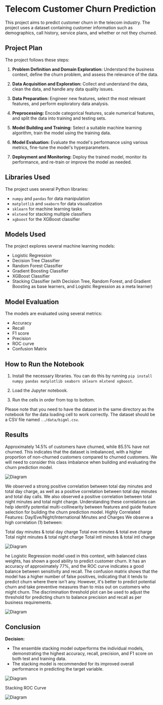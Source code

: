 # Telecom Customer Churn Prediction

This project aims to predict customer churn in the telecom industry. 
The project uses a dataset containing customer information such as demographics, call history, service plans, and whether or not they churned.

## Project Plan

The project follows these steps:

1. **Problem Definition and Domain Exploration:** Understand the business context, define the churn problem, and assess the relevance of the data.

2. **Data Acquisition and Exploration:** Collect and understand the data, clean the data, and handle any data quality issues.

3. **Data Preparation:** Engineer new features, select the most relevant features, and perform exploratory data analysis.

4. **Preprocessing:** Encode categorical features, scale numerical features, and split the data into training and testing sets.

5. **Model Building and Training:** Select a suitable machine learning algorithm, train the model using the training data.

6. **Model Evaluation:** Evaluate the model's performance using various metrics, fine-tune the model's hyperparameters.

7. **Deployment and Monitoring:** Deploy the trained model, monitor its performance, and re-train or improve the model as needed.

## Libraries Used

The project uses several Python libraries:

- `numpy` and `pandas` for data manipulation
- `matplotlib` and `seaborn` for data visualization
- `sklearn` for machine learning tasks
- `mlxtend` for stacking multiple classifiers
- `xgboost` for the XGBoost classifier

## Models Used

The project explores several machine learning models:

- Logistic Regression
- Decision Tree Classifier
- Random Forest Classifier
- Gradient Boosting Classifier
- XGBoost Classifier
- Stacking Classifier (with Decision Tree, Random Forest, and Gradient Boosting as base learners, and Logistic Regression as a meta learner)

## Model Evaluation

The models are evaluated using several metrics:

- Accuracy
- Recall
- F1 score
- Precision
- ROC curve
- Confusion Matrix

## How to Run the Notebook

1. Install the necessary libraries. You can do this by running `pip install numpy pandas matplotlib seaborn sklearn mlxtend xgboost`.

2. Load the Jupyter notebook.

3. Run the cells in order from top to bottom.

Please note that you need to have the dataset in the same directory as the notebook for the data loading cell to work correctly. The dataset should be a CSV file named `../data/bigml.csv`.



## Results 

Approximately 14.5% of customers have churned, while 85.5% have not churned. 
This indicates that the dataset is imbalanced, with a higher proportion of non-churned customers compared to churned customers. 
We will need to consider this class imbalance when building and evaluating the churn prediction model.

![Diagram](assets/churngraph.png)

We  observed a strong positive correlation between total day minutes and total day charge, as well as a positive correlation between total day minutes and total day calls. 
We  also observed a positive correlation between total night minutes and total night charge.
Understanding these correlations can help identify potential multi-collinearity between features and guide feature selection for building the churn prediction model.
Highly Correlated Features: Day/Eve/Night/International Minutes and Charges
We observe a high correlation (1) between:

Total day minutes & total day charge
Total eve minutes & total eve charge
Total night minutes & total night charge
Total intl minutes & total intl charge

![Diagram](assets/corr.png)

he Logistic Regression model used in this context, with balanced class weights, has shown a good ability to predict customer churn. 
It has an accuracy of approximately 77%, and the ROC curve indicates a good balance between sensitivity and recall. 
The confusion matrix shows that the model has a higher number of false positives, indicating that it tends to predict churn where there isn't any. 
However, it's better to predict potential churn and take preventive measures than to miss out on customers who might churn.
The discrimination threshold plot can be used to adjust the threshold for predicting churn to balance precision and recall as per business requirements.

![Diagram](assets/logreg.png)


## Conclusion 
**Decision:**
- The ensemble stacking model outperforms the individual models, demonstrating the highest accuracy, recall, precision, and F1 score on both test and training data.
- The stacking model is recommended for its improved overall performance in predicting the target variable.

![Diagram](assets/stacking.png)

Stacking ROC Curve 

![Diagram](assets/stackingroc.png)
